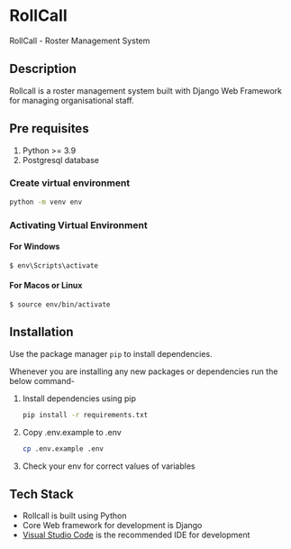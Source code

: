 # RollCall

RollCall - Roster Management System

## Description

Rollcall is a roster management system built with Django Web Framework for managing organisational staff.

## Pre requisites

1. Python >= 3.9
2. Postgresql database

### Create virtual environment

```bash
python -m venv env
```

### Activating Virtual Environment

#### For Windows

```
$ env\Scripts\activate
```

#### For Macos or Linux

```
$ source env/bin/activate
```

## Installation

Use the package manager `pip` to install dependencies.

Whenever you are installing any new packages or dependencies run the below command-

1. Install dependencies using pip
   ```bash
   pip install -r requirements.txt
   ```
2. Copy .env.example to .env
   ```bash
   cp .env.example .env
   ```
3. Check your env for correct values of variables

## Tech Stack

- Rollcall is built using Python
- Core Web framework for development is Django
- [Visual Studio Code](https://code.visualstudio.com/download) is the recommended IDE for development
